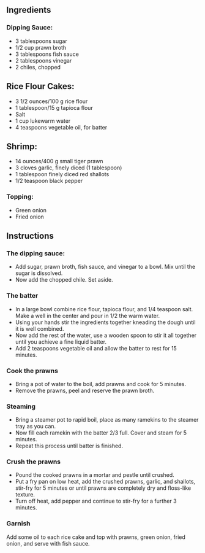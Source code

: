 ## Ingredients

### Dipping Sauce:
- 3 tablespoons sugar
- 1/2 cup prawn broth
- 3 tablespoons fish sauce
- 2 tablespoons vinegar
- 2 chiles, chopped

## Rice Flour Cakes:
- 3 1/2 ounces/100 g rice flour
- 1 tablespoon/15 g tapioca flour
- Salt
- 1 cup lukewarm water
- 4 teaspoons vegetable oil, for batter

## Shrimp:
- 14 ounces/400 g small tiger prawn
- 3 cloves garlic, finely diced (1 tablespoon)
- 1 tablespoon finely diced red shallots
- 1/2 teaspoon black pepper

### Topping:
- Green onion
- Fried onion

## Instructions

### The dipping sauce: 
- Add sugar, prawn broth, fish sauce, and vinegar to a bowl. Mix until the sugar is dissolved. 
- Now add the chopped chile. Set aside.

### The batter
- In a large bowl combine rice flour, tapioca flour, and 1/4 teaspoon salt. Make a well in the center and pour in 1/2 the warm water.
- Using your hands stir the ingredients together kneading the dough until it is well combined. 
- Now add the rest of the water, use a wooden spoon to stir it all together until you achieve a fine liquid batter.
- Add 2 teaspoons vegetable oil and allow the batter to rest for 15 minutes.

### Cook the prawns
- Bring a pot of water to the boil, add prawns and cook for 5 minutes. 
- Remove the prawns, peel and reserve the prawn broth.

### Steaming
- Bring a steamer pot to rapid boil, place as many ramekins to the steamer tray as you can. 
- Now fill each ramekin with the batter 2/3 full. Cover and steam for 5 minutes. 
- Repeat this process until batter is finished.

### Crush the prawns
- Pound the cooked prawns in a mortar and pestle until crushed.
- Put a fry pan on low heat, add the crushed prawns, garlic, and shallots, stir-fry for 5 minutes or until prawns are completely dry and floss-like texture.
- Turn off heat, add pepper and continue to stir-fry for a further 3 minutes. 

### Garnish
Add some oil to each rice cake and top with prawns, green onion, fried onion, and serve with fish sauce.
